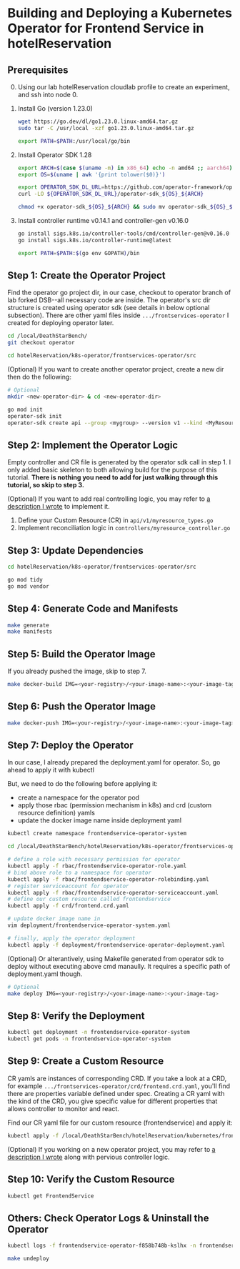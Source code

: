# Building and Deploying a Kubernetes Operator for Frontend Service in hotelReservation

## Prerequisites
0. Using our lab hotelReservation cloudlab profile to create an experiment, and ssh into node 0.

1. Install Go (version 1.23.0)

    ```bash
    wget https://go.dev/dl/go1.23.0.linux-amd64.tar.gz
    sudo tar -C /usr/local -xzf go1.23.0.linux-amd64.tar.gz

    export PATH=$PATH:/usr/local/go/bin
    ```

2. Install Operator SDK 1.28

    ```bash
    export ARCH=$(case $(uname -m) in x86_64) echo -n amd64 ;; aarch64) echo -n arm64 ;; *) echo -n $(uname -m) ;; esac)
    export OS=$(uname | awk '{print tolower($0)}')

    export OPERATOR_SDK_DL_URL=https://github.com/operator-framework/operator-sdk/releases/download/v1.36.1
    curl -LO ${OPERATOR_SDK_DL_URL}/operator-sdk_${OS}_${ARCH}

    chmod +x operator-sdk_${OS}_${ARCH} && sudo mv operator-sdk_${OS}_${ARCH} /usr/local/bin/operator-sdk
    ```

3. Install controller runtime v0.14.1 and controller-gen v0.16.0

    ```bash
    go install sigs.k8s.io/controller-tools/cmd/controller-gen@v0.16.0
    go install sigs.k8s.io/controller-runtime@latest

    export PATH=$PATH:$(go env GOPATH)/bin
    ```

## Step 1: Create the Operator Project

Find the operator go project dir, in our case, checkout to operator branch of lab forked DSB--all necessary code are inside.
The operator's src dir structure is created using operator sdk (see details in below optional subsection).
There are other yaml files inside `.../frontservices-operator` I created for deploying operator later.

```bash
cd /local/DeathStarBench/
git checkout operator

cd hotelReservation/k8s-operator/frontservices-operator/src
```

(Optional) If you want to create another operator project, create a new dir then do the following:
```bash
# Optional
mkdir <new-operator-dir> & cd <new-operator-dir>

go mod init
operator-sdk init
operator-sdk create api --group <mygroup> --version v1 --kind <MyResource> --resource --controller
```

## Step 2: Implement the Operator Logic

Empty controller and CR file is generated by the operator sdk call in step 1. I only added basic skeleton to both allowing build for the purpose of this tutorial.
**There is nothing you need to add for just walking through this tutorial, so skip to step 3.**

(Optional) If you want to add real controlling logic, you may refer to [a description I wrote](https://docs.google.com/document/d/1KdbMYFOp8f_yNp30twyzo0VSS77On2cMT6Y-wAfc-VM/edit?usp=sharing) to implement it.

1. Define your Custom Resource (CR) in `api/v1/myresource_types.go`
2. Implement reconciliation logic in `controllers/myresource_controller.go`

## Step 3: Update Dependencies

```bash
cd hotelReservation/k8s-operator/frontservices-operator/src

go mod tidy
go mod vendor
```

## Step 4: Generate Code and Manifests

```bash
make generate
make manifests
```

## Step 5: Build the Operator Image
If you already pushed the image, skip to step 7.

```bash
make docker-build IMG=<your-registry>/<your-image-name>:<your-image-tag>
```

## Step 6: Push the Operator Image

```bash
make docker-push IMG=<your-registry>/<your-image-name>:<your-image-tag>
```

## Step 7: Deploy the Operator

In our case, I already prepared the deployment.yaml for operator. So, go ahead to apply it with kubectl

But, we need to do the following before applying it: 
- create a namespace for the operator pod
- apply those rbac (permission mechanism in k8s) and crd (custom resource definition) yamls
- update the docker image name inside deployment yaml


```bash
kubectl create namespace frontendservice-operator-system

cd /local/DeathStarBench/hotelReservation/k8s-operator/frontservices-operator

# define a role with necessary permission for operator
kubectl apply -f rbac/frontendservice-operator-role.yaml 
# bind above role to a namespace for operator
kubectl apply -f rbac/frontendservice-operator-rolebinding.yaml
# register serviceaccount for operator
kubectl apply -f rbac/frontendservice-operator-serviceaccount.yaml
# define our custom resource called frontendservice
kubectl apply -f crd/frontend.crd.yaml

# update docker image name in 
vim deployment/frontendservice-operator-system.yaml

# finally, apply the operator deployment
kubectl apply -f deployment/frontendservice-operator-deployment.yaml 
```

(Optional) Or alterantively, using Makefile generated from operator sdk to deploy without executing above cmd manaully. It requires a specific path of deployment.yaml though.
```bash
# Optional
make deploy IMG=<your-registry>/<your-image-name>:<your-image-tag>
```

## Step 8: Verify the Deployment

```bash
kubectl get deployment -n frontendservice-operator-system
kubectl get pods -n frontendservice-operator-system
```

## Step 9: Create a Custom Resource
CR yamls are instances of corresponding CRD. If you take a look at a CRD, for example `.../frontservices-operator/crd/frontend.crd.yaml`, you'll find there are properties variable defined under spec. Creating a CR yaml with the kind of the CRD, you give specific value for different properties that allows controller to monitor and react.

Find our CR yaml file for our custom resource (frontendservice) and apply it:

```bash
kubectl apply -f /local/DeathStarBench/hotelReservation/kubernetes/frontend/my-frontendCR.frontend.yaml
```

(Optional) If you working on a new operator project, you may refer to [a description I wrote](https://docs.google.com/document/d/1KdbMYFOp8f_yNp30twyzo0VSS77On2cMT6Y-wAfc-VM/edit?usp=sharing) along with pervious controller logic.

## Step 10: Verify the Custom Resource

```bash
kubectl get FrontendService
```

## Others: Check Operator Logs & Uninstall the Operator

```bash
kubectl logs -f frontendservice-operator-f858b748b-kslhx -n frontendservice-operator-system

make undeploy
```
